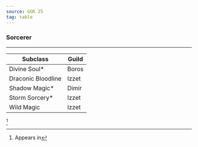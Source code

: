 ```yaml
---
source: GGR 25
tag: table
---
```


### Sorcerer
---
|Subclass|Guild|
|--------|--------|
|Divine Soul* |Boros|
|Draconic Bloodline|Izzet|
|Shadow Magic* |Dimir|
|Storm Sorcery* |Izzet|
|Wild Magic|Izzet|
[^1] 

[^1]: Appears in
